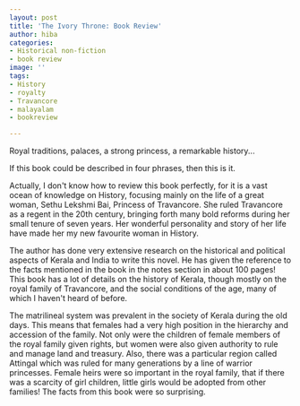 ```yaml
---
layout: post
title: 'The Ivory Throne: Book Review'
author: hiba
categories:
- Historical non-fiction
- book review
image: ''
tags:
- History
- royalty
- Travancore
- malayalam
- bookreview

---
```

Royal traditions, palaces, a strong princess, a remarkable history...

If this book could be described in four phrases, then this is it.

Actually, I don't know how to review this book perfectly, for it is a vast ocean of knowledge on History, focusing mainly on the life of a great woman, Sethu Lekshmi Bai, Princess of Travancore. She ruled Travancore as a regent in the 20th century, bringing forth many bold reforms during her small tenure of seven years. Her wonderful personality and story of her life have made her my new favourite woman in History.

The author has done very extensive research on the historical and political aspects of Kerala and India to write this novel. He has given the reference to the facts mentioned in the book in the notes section in about 100 pages! This book has a lot of details on the history of Kerala, though mostly on the royal family of Travancore, and the social conditions of the age, many of which I haven't heard of before.

The matrilineal system was prevalent in the society of Kerala during the old days. This means that females had a very high position in the hierarchy and accession of the family. Not only were the children of female members of the royal family given rights, but women were also given authority to rule and manage land and treasury. Also, there was a particular region called Attingal which was ruled for many generations by a line of warrior princesses. Female heirs were so important in the royal family, that if there was a scarcity of girl children, little girls would be adopted from other families! The facts from this book were so surprising.